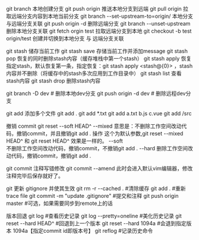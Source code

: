 git branch <branch-name> 本地创建分支
git push origin <branch-name> 推送本地分支到远端
git pull origin <branch-name> 拉取远端<branch-name>分支内容到本地当前分支
git branch --set-upstream-to=origin/<branch-name> <branch-name>  本地分支与远端分支关联
git push origin -d <branch-name> 删除远端分支
git branch --unset-upstream <branchname> 删除本地分支关联
git fetch orgin test 拉取远端分支到本地
git checkout -b test origin/test 创建并切换到本地分支 与 远端分支关联

git stash 储存当前工作
git stash save <message> 存储当前工作并添加message
git stash pop 恢复的同时删除stash内容（缓存堆栈中第一个stash）
git stash apply 恢复指定stash，默认恢复第一条，指定恢复：git stash apply <stash@{0}> ，stash内容并不删除（将缓存中的stash多次应用到工作目录中）
git stash list 查看stash内容
git stash drop 删除stash内容

git branch -D dev # 删除本地dev分支
git push origin -d dev # 删除远程dev分支

git add 添加多个文件
git add .
git add *.txt
git add a.txt b.js c.vue
git add /src

撤销 commit
git reset --soft HEAD^
--mixed 
意思是：不删除工作空间改动代码，撤销commit，并且撤销git add . 操作
这个为默认参数,git reset --mixed HEAD^ 和 git reset HEAD^ 效果是一样的。
--soft  
不删除工作空间改动代码，撤销commit，不撤销git add . 
--hard
删除工作空间改动代码，撤销commit，撤销git add . 

git commit 注释写错修改
git commit --amend
此时会进入默认vim编辑器，修改注释完毕后保存就好了。

git 更新 gitignore 并使其生效
git rm -r --cached .  #清除缓存
git add . #重新trace file
git commit -m "update .gitignore" #提交和注释
git push origin master #可选，如果需要同步到remote上的话

版本回退
git log #查看历史记录
git log --pretty=oneline #美化历史记录
git reset --hard HEAD^ #回退到上一个版本
git reset --hard 1094a #会退到指定版本 1094a【指定commit id即版本号】
git reflog #记录历史命令